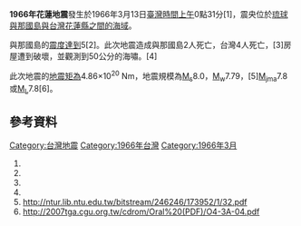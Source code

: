**1966年花蓮地震**發生於1966年3月13日[臺灣時間上午](https://zh.wikipedia.org/wiki/臺灣時間 "wikilink")0點31分\[1\]，震央位於[琉球](https://zh.wikipedia.org/wiki/美國治理琉球時期 "wikilink")[與那國島與](../Page/與那國島.md "wikilink")[台灣](https://zh.wikipedia.org/wiki/台灣 "wikilink")[花蓮縣之間的海域](../Page/花蓮縣.md "wikilink")。

與那國島的[震度達到](../Page/震度.md "wikilink")5\[2\]。此次地震造成與那國島2人死亡，台灣4人死亡，\[3\]房屋遭到破壞，並觀測到50公分的海嘯。\[4\]

此次地震的[地震矩為](https://zh.wikipedia.org/wiki/地震矩 "wikilink")4.86×10<sup>20</sup>
Nm，地震規模為[M<sub>s</sub>](../Page/面波震级.md "wikilink")8.0，[M<sub>w</sub>](https://zh.wikipedia.org/wiki/矩震级 "wikilink")7.79，\[5\][M<sub>jma</sub>](https://zh.wikipedia.org/wiki/日本气象厅地震规模 "wikilink")7.8或[M<sub>L</sub>](https://zh.wikipedia.org/wiki/里氏震级 "wikilink")7.8\[6\]。

## 參考資料

[Category:台灣地震](https://zh.wikipedia.org/wiki/Category:台灣地震 "wikilink")
[Category:1966年台灣](https://zh.wikipedia.org/wiki/Category:1966年台灣 "wikilink")
[Category:1966年3月](https://zh.wikipedia.org/wiki/Category:1966年3月 "wikilink")

1.
2.
3.
4.
5.  <http://ntur.lib.ntu.edu.tw/bitstream/246246/173952/1/32.pdf>
6.  <http://2007tga.cgu.org.tw/cdrom/Oral%20(PDF)/O4-3A-04.pdf>